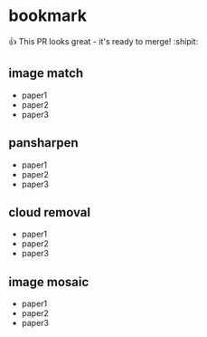 # bookmark
:+1: This PR looks great - it's ready to merge! :shipit:
## image match
- paper1
- paper2
- paper3

## pansharpen
- paper1
- paper2
- paper3

## cloud removal
- paper1
- paper2
- paper3

## image mosaic
- paper1
- paper2
- paper3
